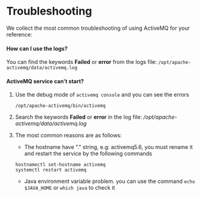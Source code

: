 # Troubleshooting

We collect the most common troubleshooting of using ActiveMQ for your reference:

#### How can I use the logs?

You can find the keywords **Failed** or **error** from the logs file: `/opt/apache-activemq/data/activemq.log`

#### ActiveMQ service can't start?

1. Use the debug mode of `activemq console` and you can see the errors
   ```
   /opt/apache-activemq/bin/activemq
   ```
2. Search the keywords **Failed** or **error** in the log file: */opt/apache-activemq/data/activemq.log*

3. The most common reasons are as follows:

   * The hostname have "." string, e.g: activemq5.6, you must rename it and restart the service by the following commands
   ```
   hostnamectl set-hostname activemq
   systemctl restart activemq
   ```
   * Java environment variable problem. you can use the command `echo $JAVA_HOME` or `which java` to check it